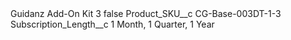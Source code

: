 <?xml version="1.0" encoding="UTF-8"?>
<CustomMetadata xmlns="http://soap.sforce.com/2006/04/metadata" xmlns:xsi="http://www.w3.org/2001/XMLSchema-instance" xmlns:xsd="http://www.w3.org/2001/XMLSchema">
    <label>Guidanz Add-On Kit 3</label>
    <protected>false</protected>
    <values>
        <field>Product_SKU__c</field>
        <value xsi:type="xsd:string">CG-Base-003DT-1-3</value>
    </values>
    <values>
        <field>Subscription_Length__c</field>
        <value xsi:type="xsd:string">1 Month, 1 Quarter, 1 Year</value>
    </values>
</CustomMetadata>

